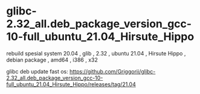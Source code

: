 # glibc-2.32_all.deb_package_version_gcc-10-full_ubuntu_21.04_Hirsute_Hippo
rebuild spesial system 20.04 , glib , 2.32 , ubuntu 21.04 , Hirsute Hippo , debian package , amd64 , i386 , x32

glibc deb update fast os: https://github.com/Griggorii/glibc-2.32_all.deb_package_version_gcc-10-full_ubuntu_21.04_Hirsute_Hippo/releases/tag/21.04
